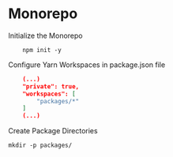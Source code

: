 # Monorepo

Initialize the Monorepo
```console
    npm init -y
```

Configure Yarn Workspaces in package.json file
```package.json
    (...)
    "private": true,
    "workspaces": [
        "packages/*"
    ]
    (...)
```

Create Package Directories
```console
mkdir -p packages/
```
